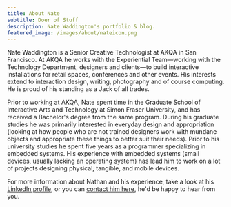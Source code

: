 ```yaml
---
title: About Nate
subtitle: Doer of Stuff
description: Nate Waddington's portfolio & blog.
featured_image: /images/about/nateicon.png
---
```


Nate Waddington is a Senior Creative Technologist at AKQA in San Francisco.
At AKQA he works with the Experiential Team—working with the Technology Department, designers and clients—to build interactive installations for retail spaces, conferences and other events.
His interests extend to interaction design, writing, photography and of course computing.
He is proud of his standing as a Jack of all trades.

Prior to working at AKQA, Nate spent time in the Graduate School of Interactive Arts and Technology at Simon Fraser University, and has received a Bachelor's degree from the same program.
During his graduate studies he was primarily interested in everyday design and appropriation (looking at how people who are not trained designers work with mundane objects and appropriate these things to better suit their needs).
Prior to his university studies he spent five years as a programmer specializing in embedded systems.
His experience with embedded systems (small devices, usually lacking an operating system) has lead him to work on a lot of projects designing physical, tangible, and mobile devices.

For more information about Nathan and his experience, take a look at his [LinkedIn profile](https://www.linkedin.com/in/nate-double-u/), or you can [contact him here](/contact), he'd be happy to hear from you.

